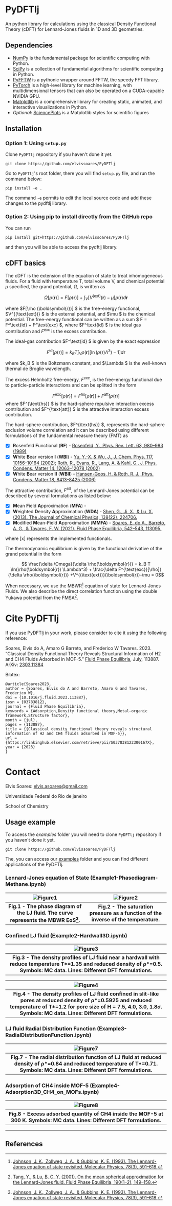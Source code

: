 # PyDFTlj
An python library for calculations using the classical Density Functional Theory (cDFT) for Lennard-Jones fluids in 1D and 3D geometries.

## Dependencies

* [NumPy](https://numpy.org) is the fundamental package for scientific computing with Python.
* [SciPy](https://scipy.org/) is a collection of fundamental algorithms for scientific computing in Python.
* [PyFFTW](https://pyfftw.readthedocs.io/en/latest/) is a pythonic wrapper around FFTW, the speedy FFT library. 
* [PyTorch](https://pytorch.org/) is a high-level library for machine learning, with multidimensional tensors that can also be operated on a CUDA-capable NVIDIA GPU. 
* [Matplotlib](https://matplotlib.org/stable/index.html) is a comprehensive library for creating static, animated, and interactive visualizations in Python.
* *Optional*: [SciencePlots](https://github.com/garrettj403/SciencePlots) is a Matplotlib styles for scientific figures

## Installation

### Option 1: Using `setup.py`

Clone `PyDFTlj` repository if you haven't done it yet.

```Shell
git clone https://github.com/elvissoares/PyDFTlj
```

Go to `PyDFTlj`'s root folder, there you will find `setup.py` file, and run the command below:

```Shell
pip install -e .
```

The command `-e` permits to edit the local source code and add these changes to the pydftlj library.

### Option 2: Using pip to install directly from the GitHub repo

You can run

```Shell
pip install git+https://github.com/elvissoares/PyDFTlj
```

and then you will be able to access the pydftlj library.

## cDFT basics

The cDFT is the extension of the equation of state to treat inhomogeneous fluids. For a fluid with temperature T, total volume V, and chemical potential $\mu$ specified, the grand potential, $\Omega$, is written as

$$\Omega[\rho(\boldsymbol{r})] = F[\rho (\boldsymbol{r})] +  \int_{V} [ V^{(\text{ext})}(\boldsymbol{r}) - \mu ]\rho(\boldsymbol{r}) d\boldsymbol{r}$$

where $F[\rho (\boldsymbol{r})] $ is the free-energy functional, $V^{(\text{ext})} $ is the external potential, and $\mu $ is the chemical potential. The free-energy functional  can be written as a sum $ F = F^\text{id} + F^\text{exc} $, where $F^\text{id} $ is the ideal gas contribution and $F^\text{exc}$ is the excess contribution.

The ideal-gas contribution $F^\text{id} $ is given by the exact expression

$$ F^{\text{id}}[\rho (\boldsymbol{r})] = k_B T\int_{V} \rho(\boldsymbol{r})[\ln(\rho (\boldsymbol{r})\Lambda^3)-1] d\boldsymbol{r}$$

where $k_B $ is the Boltzmann constant, and $\Lambda $ is the well-known thermal de Broglie wavelength.

The excess Helmholtz free-energy, $F^{\text{exc} }$, is the free-energy functional due to particle-particle interactions and can be splitted in the form

$$ F^{\text{exc}}[\rho (\boldsymbol{r})] = F^{\text{hs}}[\rho (\boldsymbol{r})] + F^{\text{att}}[\rho (\boldsymbol{r})] $$
where $F^{\text{hs}} $ is the hard-sphere repulsive interaction excess contribution and $F^{\text{att}} $ is the attractive interaction excess contribution. 

The hard-sphere contribution, $F^{\text{hs}} $, represents the hard-sphere exclusion volume correlation and it can be described using different formulations of the fundamental measure theory (FMT) as

- [x] **R**osenfeld **F**unctional (**RF**) - [Rosenfeld, Y., Phys. Rev. Lett. 63, 980–983 (1989)](https://link.aps.org/doi/10.1103/PhysRevLett.63.980)
- [x] **W**hite **B**ear version **I** (**WBI**) - [Yu, Y.-X. & Wu, J., J. Chem. Phys. 117, 10156–10164 (2002)](http://aip.scitation.org/doi/10.1063/1.1520530); [Roth, R., Evans, R., Lang, A. & Kahl, G., J. Phys. Condens. Matter 14, 12063–12078 (2002)](https://iopscience.iop.org/article/10.1088/0953-8984/14/46/313)
- [x] **W**hite **B**ear version **II** (**WBII**) - [Hansen-Goos, H. & Roth, R. J., Phys. Condens. Matter 18, 8413–8425 (2006)](https://iopscience.iop.org/article/10.1088/0953-8984/18/37/002)

The attractive contribution, $F^\text{att}$, of the Lennard-Jones potential can be described by several formulations as listed below:

- [x] **M**ean **F**ield **A**pproximation (**MFA**) - 
- [x] **W**eighted **D**ensity **A**pproximation (**WDA**) - [Shen, G., Ji, X., & Lu, X. (2013). The Journal of Chemical Physics, 138(22), 224706.](http://aip.scitation.org/doi/10.1063/1.4808160)
- [x] **M**odified **M**ean-**F**ield **A**pproximation (**MMFA**) - [Soares, E. do A., Barreto, A. G., & Tavares, F. W. (2021). Fluid Phase Equilibria, 542–543, 113095.](https://doi.org/10.1016/j.fluid.2021.113095)
<!-- - [ ] **f**unctionalized **M**ean **S**pherical **A**pproximation (**fMSA**) - [Roth, R., & Gillespie, D. (2016). Journal of Physics Condensed Matter, 28(24), 244006.](http://dx.doi.org/10.1088/0953-8984/28/24/244006) -->

where [x] represents the implemented functionals.

The thermodynamic equilibrium is given by the functional derivative of the grand potential in the form 

$$ \frac{\delta \Omega}{\delta \rho(\boldsymbol{r})} = k_B T \ln(\rho(\boldsymbol{r}) \Lambda^3) + \frac{\delta F^{\text{exc}}[\rho]}{\delta \rho(\boldsymbol{r})}  +V^{(\text{ext})}(\boldsymbol{r})-\mu = 0$$

When necessary, we use the MBWR[^1] equation of state for Lennard-Jones Fluids. We also describe the direct correlation function using the double Yukawa potential from the FMSA[^2]. 

# Cite PyDFTlj

If you use PyDFTlj in your work, please consider to cite it using the following reference:

Soares, Elvis do A, Amaro G Barreto, and Frederico W Tavares. 2023. “Classical Density Functional Theory Reveals Structural Information of H2 and CH4 Fluids Adsorbed in MOF-5.” [Fluid Phase Equilibria](https://doi.org/10.1016/j.fluid.2023.113887), July, 113887.   ArXiv: [2303.11384](https://arxiv.org/abs/2303.11384)

Bibtex:

    @article{Soares2023, 
    author = {Soares, Elvis do A and Barreto, Amaro G and Tavares, Frederico W}, 
    doi = {10.1016/j.fluid.2023.113887}, 
    issn = {03783812}, 
    journal = {Fluid Phase Equilibria}, 
    keywords = {Adsorption,Density functional theory,Metal–organic framework,Structure factor}, 
    month = {jul}, 
    pages = {113887}, 
    title = {{Classical density functional theory reveals structural information of H2 and CH4 fluids adsorbed in MOF-5}}, 
    url = {https://linkinghub.elsevier.com/retrieve/pii/S037838122300167X}, 
    year = {2023} 
    } 


# Contact
Elvis Soares: elvis.asoares@gmail.com

Universidade Federal do Rio de janeiro

School of Chemistry

## Usage example

To access the *examples* folder you will need to clone `PyDFTlj` repository if you haven't done it yet.

```Shell
git clone https://github.com/elvissoares/PyDFTlj
```

The, you can access our [examples](https://github.com/elvissoares/PyDFTlj/tree/master/examples) folder and you can find different applications of the PyDFTlj. 

### Lennard-Jones equation of State (Example1-Phasediagram-Methane.ipynb)

|![Figure1](https://github.com/elvissoares/PyDFTlj/blob/master/examples/figures/phasediagram_lennardjones.png)|![Figure2](https://github.com/elvissoares/PyDFTlj/blob/master/examples/figures/pressure_lennardjones.png)|
|:--:|:--:|
| <b>Fig.1 - The phase diagram of the LJ fluid. The curve represents the MBWR EoS[^1]. </b>| <b>Fig.2 - The saturation pressure as a function of the inverse of the temperature. </b>|

### Confined LJ fluid (Example2-Hardwall3D.ipynb)

|![Figure3](https://github.com/elvissoares/PyDFTlj/tree/master/examples/figures/lj1d-hardwall-rhob=0.5-T=1.35.png)|
|:--:|
| <b>Fig.3 - The density profiles of LJ fluid near a hardwall with reduce temperature T*=1.35 and reduced density of ρ*=0.5. Symbols: MC  data. Lines: Different DFT formulations. </b>| 

|![Figure4](https://github.com/elvissoares/PyDFTlj/tree/master/examples/figures/lj1d-slitpore-steele-T1.2-rhob0.5925.png)|
|:--:|
| <b>Fig.4 - The density profiles of LJ fluid confined in slit-like pores at reduced density of ρ*=0.5925 and reduced temperature of T*=1.2 for pore size of H = 7.5, 4.0, 3.0, 1.8$\sigma$. Symbols: MC data. Lines: Different DFT formulations. </b>| 

### LJ fluid Radial Distribution Function (Example3-RadialDistributionFunction.ipynb)

|![Figure7](https://github.com/elvissoares/PyDFTlj/blob/master/examples/figures/lj1d-argon-correlation.png)|
|:--:|
|<b>Fig.7 - The radial distribution function of LJ fluid at reduced density of ρ*=0.84 and reduced temperature of T*=0.71. Symbols: MC data. Lines: Different DFT formulations.  </b>|

### Adsorption of CH4 inside MOF-5 (Example4-Adsorption3D_CH4_on_MOFs.ipynb)


|![Figure8](https://github.com/elvissoares/PyDFTlj/blob/master/examples/figures/CH4-MOF5-300K.png)|
|:--:|
|<b>Fig.8 - Excess adsorbed quantity of CH4 inside the MOF-5 at 300 K. Symbols: MC data. Lines: Different DFT formulations.  </b>|

----
## References

[^1]: [Johnson, J. K., Zollweg, J. A., & Gubbins, K. E. (1993). The Lennard-Jones equation of state revisited. Molecular Physics, 78(3), 591–618.](https://www.tandfonline.com/doi/full/10.1080/00268979300100411)

[^2]: [Tang, Y., & Lu, B. C. Y. (2001). On the mean spherical approximation for the Lennard-Jones fluid. Fluid Phase Equilibria, 190(1–2), 149–158.](https://linkinghub.elsevier.com/retrieve/pii/S0378381201006008)